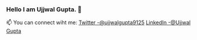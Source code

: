 ### Hello I am  Ujjwal Gupta. 👋
📫 You can connect wiht me: [Twitter -@ujjwalgupta9125](https://twitter.com/_ujjwal_gupta_) [LinkedIn -@Ujjwal Gupta](www.linkedin.com/in/ujjwalgupta9125)

  
